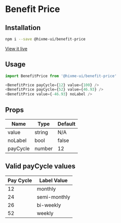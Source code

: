 # Benefit Price

## Installation

```bash
npm i --save @hixme-ui/benefit-price
```
[View it live](https://hixme.github.io/hixme-ui/benefit-price)

## Usage

```js
import BenefitPrice from '@hixme-ui/benefit-price'

<BenefitPrice payCycle={12} value={100} />
<BenefitPrice payCycle={52} value={46.93} />
<BenefitPrice value={-46.93} noLabel />
```
## Props

| Name            | Type        | Default        |
| --------------- | ----------- | -------------- |
| value           | string      | N/A            |
| noLabel         | bool        | false          | 
| payCycle        | number      | 12             | 

## Valid payCycle values

| Pay Cycle | Label Value  |
| --------- | ------------ |
| 12        | monthly      |
| 24        | semi-monthly |
| 26        | bi-weekly    |
| 52        | weekly       |

